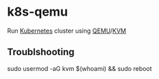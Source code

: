 # k8s-qemu

Run [Kubernetes](https://kubernetes.io/) cluster using [QEMU](https://www.qemu.org/)/[KVM](https://www.linux-kvm.org/page/Main_Page)

## Troublshooting

sudo usermod -aG kvm $(whoami) && sudo reboot
